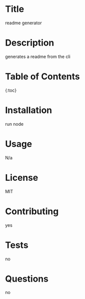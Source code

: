 
  # Title
  readme generator

  # Description
  generates a readme from the cli

  # Table of Contents
  {:toc}

  # Installation
  run node

  # Usage
  N/a

  # License
  MIT

  # Contributing
  yes

  # Tests
  no

  # Questions
  no
